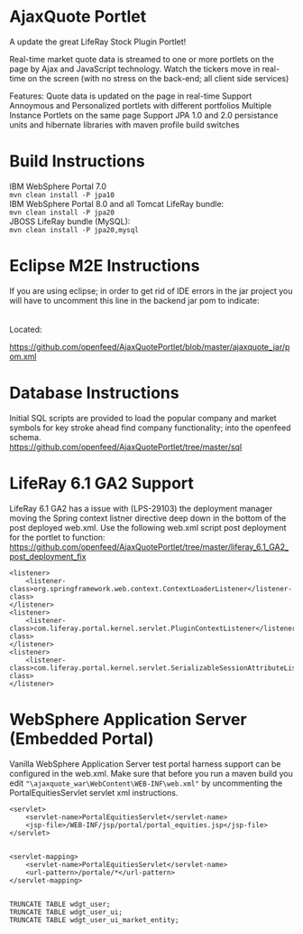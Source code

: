 AjaxQuote Portlet
=================

A update the great LifeRay Stock Plugin Portlet!

Real-time market quote data is streamed to one or more portlets on the page by Ajax and JavaScript technology. Watch the tickers move in real-time on the screen (with no stress on the back-end; all client side services)

Features:
Quote data is updated on the page in real-time
Support Annoymous and Personalized portlets with different portfolios
Multiple Instance Portlets on the same page
Support JPA 1.0 and 2.0 persistance units and hibernate libraries with maven profile build switches


Build Instructions
==================

IBM WebSphere Portal 7.0
<br>
<code>mvn clean install -P jpa10</code>
<br>
IBM WebSphere Portal 8.0 and all Tomcat LifeRay bundle: 
<br>
<code>mvn clean install -P jpa20</code>
<br>
JBOSS LifeRay bundle (MySQL):
<br>
<code>mvn clean install -P jpa20,mysql</code>


Eclipse M2E Instructions
========================

If you are using eclipse; in order to get rid of IDE errors in the jar project you will have to uncomment this line in the backend jar pom to indicate:
<code> <!-- activeByDefault>true</activeByDefault--> </code> 
<br>
<br>
Located:

https://github.com/openfeed/AjaxQuotePortlet/blob/master/ajaxquote_jar/pom.xml

Database Instructions
========================
Initial SQL scripts are provided to load the popular company and market symbols for key stroke ahead find company functionality; into the openfeed schema.
<br>
https://github.com/openfeed/AjaxQuotePortlet/tree/master/sql


LifeRay 6.1 GA2 Support
=======================
LifeRay 6.1 GA2 has a issue with (LPS-29103) the deployment manager moving the Spring context listner directive deep down in the bottom of the post deployed web.xml. Use the following web.xml script post deployment for the portlet to function:
<br>
https://github.com/openfeed/AjaxQuotePortlet/tree/master/liferay_6.1_GA2_post_deployment_fix

	<listener>
		<listener-class>org.springframework.web.context.ContextLoaderListener</listener-class>
	</listener>
	<listener>
		<listener-class>com.liferay.portal.kernel.servlet.PluginContextListener</listener-class>
	</listener>
	<listener>
		<listener-class>com.liferay.portal.kernel.servlet.SerializableSessionAttributeListener</listener-class>
	</listener>

WebSphere Application Server (Embedded Portal)
============================
Vanilla WebSphere Application Server test portal harness support can be configured in the web.xml. Make sure that before you run a maven build you edit <code>"\ajaxquote_war\WebContent\WEB-INF\web.xml"</code> by uncommenting the PortalEquitiesServlet servlet xml instructions.

	<servlet>
		<servlet-name>PortalEquitiesServlet</servlet-name>
		<jsp-file>/WEB-INF/jsp/portal/portal_equities.jsp</jsp-file>
	</servlet>


	<servlet-mapping>
		<servlet-name>PortalEquitiesServlet</servlet-name>
		<url-pattern>/portale/*</url-pattern>
	</servlet-mapping>

<code>
TRUNCATE TABLE wdgt_user;
TRUNCATE TABLE wdgt_user_ui;
TRUNCATE TABLE wdgt_user_ui_market_entity;
</code>